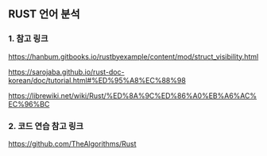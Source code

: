 ## RUST 언어 분석


### 1. 참고 링크

https://hanbum.gitbooks.io/rustbyexample/content/mod/struct_visibility.html

https://sarojaba.github.io/rust-doc-korean/doc/tutorial.html#%ED%95%A8%EC%88%98

https://librewiki.net/wiki/Rust/%ED%8A%9C%ED%86%A0%EB%A6%AC%EC%96%BC

### 2. 코드 연습 참고 링크

https://github.com/TheAlgorithms/Rust


